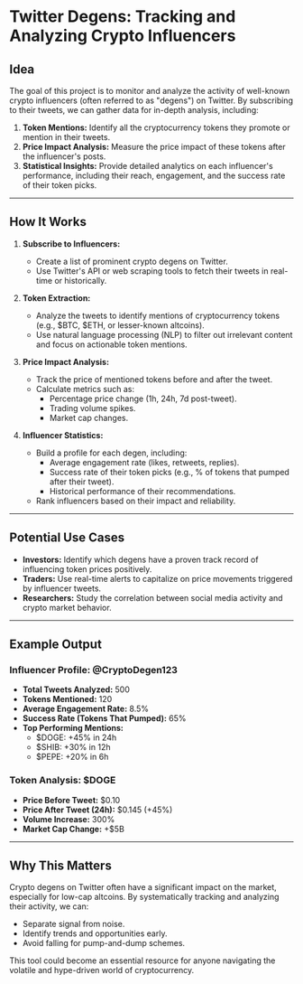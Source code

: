 # Twitter Degens: Tracking and Analyzing Crypto Influencers

## **Idea**

The goal of this project is to monitor and analyze the activity of well-known crypto influencers (often referred to as "degens") on Twitter. By subscribing to their tweets, we can gather data for in-depth analysis, including:

1. **Token Mentions:** Identify all the cryptocurrency tokens they promote or mention in their tweets.
2. **Price Impact Analysis:** Measure the price impact of these tokens after the influencer's posts.
3. **Statistical Insights:** Provide detailed analytics on each influencer's performance, including their reach, engagement, and the success rate of their token picks.

---

## **How It Works**

1. **Subscribe to Influencers:**
   - Create a list of prominent crypto degens on Twitter.
   - Use Twitter's API or web scraping tools to fetch their tweets in real-time or historically.

2. **Token Extraction:**
   - Analyze the tweets to identify mentions of cryptocurrency tokens (e.g., $BTC, $ETH, or lesser-known altcoins).
   - Use natural language processing (NLP) to filter out irrelevant content and focus on actionable token mentions.

3. **Price Impact Analysis:**
   - Track the price of mentioned tokens before and after the tweet.
   - Calculate metrics such as:
     - Percentage price change (1h, 24h, 7d post-tweet).
     - Trading volume spikes.
     - Market cap changes.

4. **Influencer Statistics:**
   - Build a profile for each degen, including:
     - Average engagement rate (likes, retweets, replies).
     - Success rate of their token picks (e.g., % of tokens that pumped after their tweet).
     - Historical performance of their recommendations.
   - Rank influencers based on their impact and reliability.

---

## **Potential Use Cases**

- **Investors:** Identify which degens have a proven track record of influencing token prices positively.
- **Traders:** Use real-time alerts to capitalize on price movements triggered by influencer tweets.
- **Researchers:** Study the correlation between social media activity and crypto market behavior.

---

## **Example Output**

### **Influencer Profile: @CryptoDegen123**
- **Total Tweets Analyzed:** 500
- **Tokens Mentioned:** 120
- **Average Engagement Rate:** 8.5%
- **Success Rate (Tokens That Pumped):** 65%
- **Top Performing Mentions:**
  - $DOGE: +45% in 24h
  - $SHIB: +30% in 12h
  - $PEPE: +20% in 6h

### **Token Analysis: $DOGE**
- **Price Before Tweet:** $0.10
- **Price After Tweet (24h):** $0.145 (+45%)
- **Volume Increase:** 300%
- **Market Cap Change:** +$5B

---

## **Why This Matters**

Crypto degens on Twitter often have a significant impact on the market, especially for low-cap altcoins. By systematically tracking and analyzing their activity, we can:
- Separate signal from noise.
- Identify trends and opportunities early.
- Avoid falling for pump-and-dump schemes.

This tool could become an essential resource for anyone navigating the volatile and hype-driven world of cryptocurrency.

